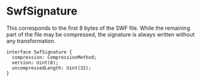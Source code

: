 # SwfSignature

This corresponds to the first 8 bytes of the SWF file. While the remaining part of the file
may be compressed, the signature is always written without any transformation.

```
interface SwfSignature {
  compression: CompressionMethod;
  version: Uint(8);
  uncompressedLength: Uint(32);
}
```
